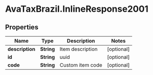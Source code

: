 # AvaTaxBrazil.InlineResponse2001

## Properties
Name | Type | Description | Notes
------------ | ------------- | ------------- | -------------
**description** | **String** | Item description | [optional] 
**id** | **String** | uuid | [optional] 
**code** | **String** | Custom item code | [optional] 


